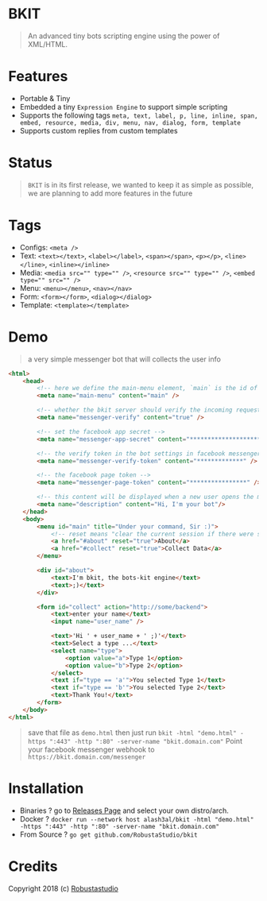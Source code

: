 BKIT
====
> An advanced tiny bots scripting engine using the power of XML/HTML.

Features
====
- Portable & Tiny
- Embedded a tiny `Expression Engine` to support simple scripting
- Supports the following tags `meta, text, label, p, line, inline, span, embed, resource, media, div, menu, nav, dialog, form, template`
- Supports custom replies from custom templates

Status
====
> `BKIT` is in its first release, we wanted to keep it as simple as possible, we are planning to add more features in the future

Tags
===
- Configs: `<meta />`
- Text: `<text></text>`, `<label></label>`, `<span></span>`, `<p></p>`, `<line></line>`, `<inline></inline>`
- Media: `<media src="" type="" />`, `<resource src="" type="" />`, `<embed type="" src="" />`
- Menu: `<menu></menu>`, `<nav></nav>`
- Form: `<form></form>`, `<dialog></dialog>`
- Template: `<template></template>`

Demo
=====
> a very simple messenger bot that will collects the user info
```html
<html>
	<head>
        <!-- here we define the main-menu element, `main` is the id of the main menu -->
        <meta name="main-menu" content="main" />

        <!-- whether the bkit server should verify the incoming request "from messenger itself" or not -->
        <meta name="messenger-verify" content="true" />

        <!-- set the facebook app secret -->
        <meta name="messenger-app-secret" content="***************************" />

        <!-- the verify token in the bot settings in facebook messenger platform -->
        <meta name="messenger-verify-token" content="*************" />

        <!-- the facebook page token -->
		<meta name="messenger-page-token" content="****************" />

        <!-- this content will be displayed when a new user opens the messenger window -->
        <meta name="description" content="Hi, I'm your bot"/>
	</head>
	<body>
        <menu id="main" title="Under your command, Sir :)">
            <!-- reset means "clear the current session if there were some old previous data" -->
			<a href="#about" reset="true">About</a>
			<a href="#collect" reset="true">Collect Data</a>
        </menu>

        <div id="about">
            <text>I'm bkit, the bots-kit engine</text>
            <text>;)</text>
        </div>

        <form id="collect" action="http://some/backend">
            <text>enter your name</text>
            <input name="user_name" />

            <text>'Hi ' + user_name + ' ;)'</text>
            <text>Select a type ...</text>
            <select name="type">
                <option value="a">Type 1</option>
                <option value="b">Type 2</option>
            </select>
            <text if="type == 'a'">You selected Type 1</text>
            <text if="type == 'b'">You selected Type 2</text>
            <text>Thank You!</text>
        </form>
    </body>
</html>
```
> save that file as `demo.html`
> then just run `bkit -html "demo.html" -https ":443" -http ":80" -server-name "bkit.domain.com"`
> Point your facebook messenger webhook to `https://bkit.domain.com/messenger`

Installation
===============
- Binaries ? go to [Releases Page](releases) and select your own distro/arch.
- Docker ? `docker run --network host alash3al/bkit -html "demo.html" -https ":443" -http ":80" -server-name "bkit.domain.com"`
- From Source ? `go get github.com/RobustaStudio/bkit`

Credits
==============
Copyright 2018 (c) [Robustastudio](https://robustastudio.com)
